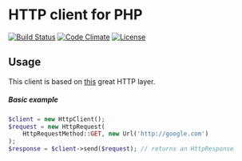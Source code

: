 # HTTP client for PHP

[![Build Status](https://travis-ci.org/weew/php-http-client.svg?branch=master)](https://travis-ci.org/weew/php-http-client)
[![Code Climate](https://codeclimate.com/github/weew/php-http-client/badges/gpa.svg)](https://codeclimate.com/github/weew/php-http-client)
[![License](https://poser.pugx.org/weew/php-http-client/license)](https://packagist.org/packages/weew/php-http-client)

## Usage

This client is based on [this](https://github.com/weew/php-http) great HTTP layer.

##### Basic example

```php
$client = new HttpClient();
$request = new HttpRequest(
	HttpRequestMethod::GET, new Url('http://google.com')
);
$response = $client->send($request); // returns an HttpResponse
```
